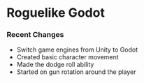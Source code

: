 # Roguelike Godot
### Recent Changes
- Switch game engines from Unity to Godot
- Created basic character movement
- Made the dodge roll ability
- Started on gun rotation around the player
